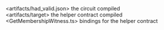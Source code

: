 <artifacts/had_valid.json>  the circuit compiled \
<artifacts/target>          the helper contract compiled \
<GetMembershipWitness.ts>   bindings for the helper contract